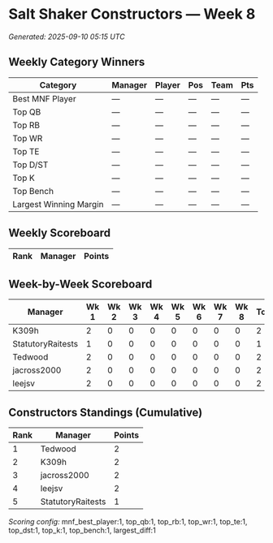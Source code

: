 # Salt Shaker Constructors — Week 8
_Generated: 2025-09-10 05:15 UTC_

## Weekly Category Winners
| Category | Manager | Player | Pos | Team | Pts |
|---|---|---|---|---|---|
| Best MNF Player | — | — | — | — | — |
| Top QB | — | — | — | — | — |
| Top RB | — | — | — | — | — |
| Top WR | — | — | — | — | — |
| Top TE | — | — | — | — | — |
| Top D/ST | — | — | — | — | — |
| Top K | — | — | — | — | — |
| Top Bench | — | — | — | — | — |
| Largest Winning Margin | — | — | — | — | — |

## Weekly Scoreboard
| Rank | Manager | Points |
|---|---|---|

## Week-by-Week Scoreboard
| Manager | Wk 1 | Wk 2 | Wk 3 | Wk 4 | Wk 5 | Wk 6 | Wk 7 | Wk 8 | Total |
|---|---|---|---|---|---|---|---|---|---|
| K309h | 2 | 0 | 0 | 0 | 0 | 0 | 0 | 0 | 2 |
| StatutoryRaitests | 1 | 0 | 0 | 0 | 0 | 0 | 0 | 0 | 1 |
| Tedwood | 2 | 0 | 0 | 0 | 0 | 0 | 0 | 0 | 2 |
| jacross2000 | 2 | 0 | 0 | 0 | 0 | 0 | 0 | 0 | 2 |
| leejsv | 2 | 0 | 0 | 0 | 0 | 0 | 0 | 0 | 2 |

## Constructors Standings (Cumulative)
| Rank | Manager | Points |
|---|---|---|
| 1 | Tedwood | 2 |
| 2 | K309h | 2 |
| 3 | jacross2000 | 2 |
| 4 | leejsv | 2 |
| 5 | StatutoryRaitests | 1 |

_Scoring config:_ mnf_best_player:1, top_qb:1, top_rb:1, top_wr:1, top_te:1, top_dst:1, top_k:1, top_bench:1, largest_diff:1
